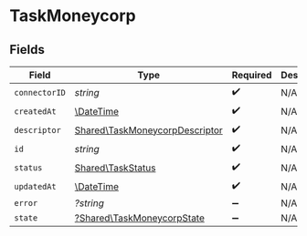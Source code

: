 # TaskMoneycorp


## Fields

| Field                                                                            | Type                                                                             | Required                                                                         | Description                                                                      |
| -------------------------------------------------------------------------------- | -------------------------------------------------------------------------------- | -------------------------------------------------------------------------------- | -------------------------------------------------------------------------------- |
| `connectorID`                                                                    | *string*                                                                         | :heavy_check_mark:                                                               | N/A                                                                              |
| `createdAt`                                                                      | [\DateTime](https://www.php.net/manual/en/class.datetime.php)                    | :heavy_check_mark:                                                               | N/A                                                                              |
| `descriptor`                                                                     | [Shared\TaskMoneycorpDescriptor](../../Models/Shared/TaskMoneycorpDescriptor.md) | :heavy_check_mark:                                                               | N/A                                                                              |
| `id`                                                                             | *string*                                                                         | :heavy_check_mark:                                                               | N/A                                                                              |
| `status`                                                                         | [Shared\TaskStatus](../../Models/Shared/TaskStatus.md)                           | :heavy_check_mark:                                                               | N/A                                                                              |
| `updatedAt`                                                                      | [\DateTime](https://www.php.net/manual/en/class.datetime.php)                    | :heavy_check_mark:                                                               | N/A                                                                              |
| `error`                                                                          | *?string*                                                                        | :heavy_minus_sign:                                                               | N/A                                                                              |
| `state`                                                                          | [?Shared\TaskMoneycorpState](../../Models/Shared/TaskMoneycorpState.md)          | :heavy_minus_sign:                                                               | N/A                                                                              |